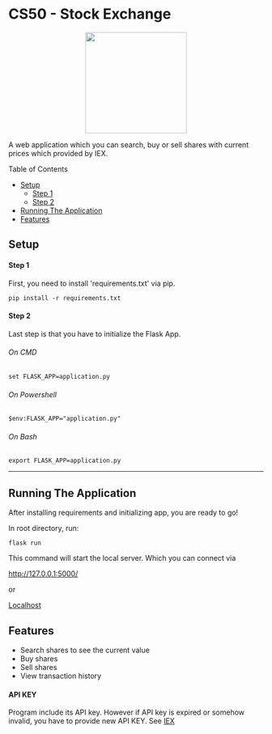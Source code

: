 
# CS50 -  Stock Exchange
<p align="center">
  <img width="200" height="200" src="https://encrypted-tbn0.gstatic.com/images?q=tbn:ANd9GcSCx166ijuW_yTBd_sdrpwibXRzyVgyPVMvNA&usqp=CAU">
</p>

<p>A web application which you can search, buy or sell shares with current prices which provided by IEX.</p

  <h2> Table of Contents </h2>

+ [Setup](#setup)
    + [Step 1](#Step1)
    + [Step 2](#Step2)
+ [Running The Application](#app)  
+ [Features](#features)

<a name="setup"/>
  <h2> Setup </h2>

<a name="step1"/>
  <h4> Step 1 </h4>

First, you need to install 'requirements.txt' via pip.

`pip install -r requirements.txt`

<a name="step2"/>
<h4> Step 2 </h4>
Last step is that you have to initialize the Flask App.

###### On CMD

`set FLASK_APP=application.py`

###### On Powershell

`$env:FLASK_APP="application.py"`

###### On Bash

`export FLASK_APP=application.py`

---
<a name="app"/>
  <h2> Running The Application </h2>

After installing requirements and initializing app, you are ready to go!

In root directory, run:

`flask run`

This command will start the local server. Which you can connect via 

http://127.0.0.1:5000/

or 

[Localhost](http://127.0.0.1:5000/)

<a name="features"/>
  <h2> Features </h2>

- Search shares to see the current value 
- Buy shares
- Sell shares
- View transaction history

<h4> API KEY </h4>
Program include its API key. However if API key is expired or somehow invalid, you have to provide new API KEY. See <a href='https://iexcloud.io/console/'> IEX <a/>
